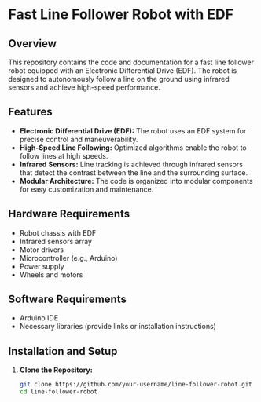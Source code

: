 # Fast Line Follower Robot with EDF

## Overview

This repository contains the code and documentation for a fast line follower robot equipped with an Electronic Differential Drive (EDF). The robot is designed to autonomously follow a line on the ground using infrared sensors and achieve high-speed performance.

## Features

- **Electronic Differential Drive (EDF):** The robot uses an EDF system for precise control and maneuverability.
- **High-Speed Line Following:** Optimized algorithms enable the robot to follow lines at high speeds.
- **Infrared Sensors:** Line tracking is achieved through infrared sensors that detect the contrast between the line and the surrounding surface.
- **Modular Architecture:** The code is organized into modular components for easy customization and maintenance.

## Hardware Requirements

- Robot chassis with EDF
- Infrared sensors array
- Motor drivers
- Microcontroller (e.g., Arduino)
- Power supply
- Wheels and motors

## Software Requirements

- Arduino IDE
- Necessary libraries (provide links or installation instructions)

## Installation and Setup

1. **Clone the Repository:**
   ```bash
   git clone https://github.com/your-username/line-follower-robot.git
   cd line-follower-robot
